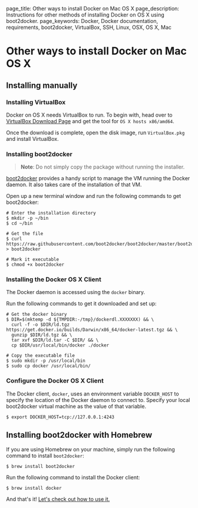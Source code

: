 page_title: Other ways to install Docker on Mac OS X
page_description: Instructions for other methods of installing Docker on OS X using boot2docker.
page_keywords: Docker, Docker documentation, requirements, boot2docker, VirtualBox, SSH, Linux, OSX, OS X, Mac

# Other ways to install Docker on Mac OS X

## Installing manually

### Installing VirtualBox

Docker on OS X needs VirtualBox to run. To begin with, head over to
[VirtualBox Download Page](https://www.virtualbox.org/wiki/Downloads)
and get the tool for `OS X hosts x86/amd64`.

Once the download is complete, open the disk image, run `VirtualBox.pkg`
and install VirtualBox.

### Installing boot2docker

> **Note**:
> Do not simply copy the package without running the
> installer.

[boot2docker](http://boot2docker.io) provides a
handy script to manage the VM running the Docker daemon. It also takes
care of the installation of that VM.

Open up a new terminal window and run the following commands to get
boot2docker:

    # Enter the installation directory
    $ mkdir -p ~/bin
    $ cd ~/bin

    # Get the file
    $ curl https://raw.githubusercontent.com/boot2docker/boot2docker/master/boot2docker > boot2docker

    # Mark it executable
    $ chmod +x boot2docker

### Installing the Docker OS X Client

The Docker daemon is accessed using the `docker` binary.

Run the following commands to get it downloaded and set up:

    # Get the docker binary
    $ DIR=$(mktemp -d ${TMPDIR:-/tmp}/dockerdl.XXXXXXX) && \
      curl -f -o $DIR/ld.tgz https://get.docker.io/builds/Darwin/x86_64/docker-latest.tgz && \
      gunzip $DIR/ld.tgz && \
      tar xvf $DIR/ld.tar -C $DIR/ && \
      cp $DIR/usr/local/bin/docker ./docker

    # Copy the executable file
    $ sudo mkdir -p /usr/local/bin
    $ sudo cp docker /usr/local/bin/

### Configure the Docker OS X Client

The Docker client, `docker`, uses an environment variable `DOCKER_HOST`
to specify the location of the Docker daemon to connect to. Specify your
local boot2docker virtual machine as the value of that variable.

    $ export DOCKER_HOST=tcp://127.0.0.1:4243

## Installing boot2docker with Homebrew

If you are using Homebrew on your machine, simply run the following
command to install `boot2docker`:

    $ brew install boot2docker

Run the following command to install the Docker client:

    $ brew install docker

And that's it! [Let's check out how to use it.](/installation/mac/#how-to-use-docker-on-mac-os-x)